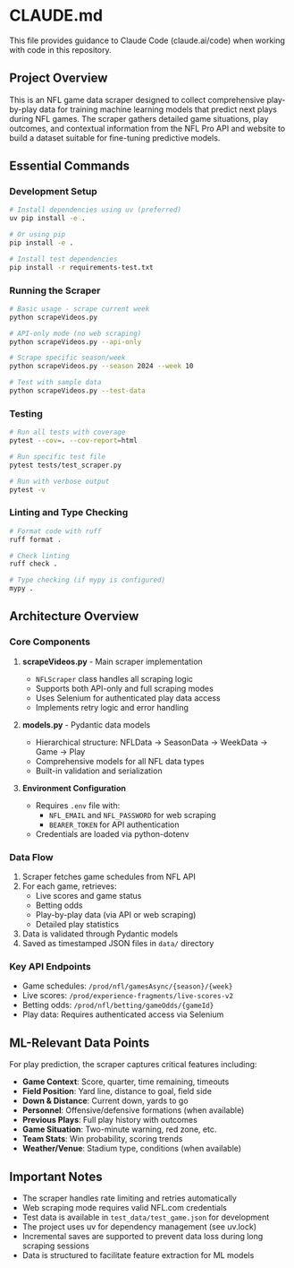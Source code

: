 # CLAUDE.md

This file provides guidance to Claude Code (claude.ai/code) when working with code in this repository.

## Project Overview

This is an NFL game data scraper designed to collect comprehensive play-by-play data for training machine learning models that predict next plays during NFL games. The scraper gathers detailed game situations, play outcomes, and contextual information from the NFL Pro API and website to build a dataset suitable for fine-tuning predictive models.

## Essential Commands

### Development Setup
```bash
# Install dependencies using uv (preferred)
uv pip install -e .

# Or using pip
pip install -e .

# Install test dependencies
pip install -r requirements-test.txt
```

### Running the Scraper
```bash
# Basic usage - scrape current week
python scrapeVideos.py

# API-only mode (no web scraping)
python scrapeVideos.py --api-only

# Scrape specific season/week
python scrapeVideos.py --season 2024 --week 10

# Test with sample data
python scrapeVideos.py --test-data
```

### Testing
```bash
# Run all tests with coverage
pytest --cov=. --cov-report=html

# Run specific test file
pytest tests/test_scraper.py

# Run with verbose output
pytest -v
```

### Linting and Type Checking
```bash
# Format code with ruff
ruff format .

# Check linting
ruff check .

# Type checking (if mypy is configured)
mypy .
```

## Architecture Overview

### Core Components

1. **scrapeVideos.py** - Main scraper implementation
   - `NFLScraper` class handles all scraping logic
   - Supports both API-only and full scraping modes
   - Uses Selenium for authenticated play data access
   - Implements retry logic and error handling

2. **models.py** - Pydantic data models
   - Hierarchical structure: NFLData → SeasonData → WeekData → Game → Play
   - Comprehensive models for all NFL data types
   - Built-in validation and serialization

3. **Environment Configuration**
   - Requires `.env` file with:
     - `NFL_EMAIL` and `NFL_PASSWORD` for web scraping
     - `BEARER_TOKEN` for API authentication
   - Credentials are loaded via python-dotenv

### Data Flow

1. Scraper fetches game schedules from NFL API
2. For each game, retrieves:
   - Live scores and game status
   - Betting odds
   - Play-by-play data (via API or web scraping)
   - Detailed play statistics
3. Data is validated through Pydantic models
4. Saved as timestamped JSON files in `data/` directory

### Key API Endpoints

- Game schedules: `/prod/nfl/gamesAsync/{season}/{week}`
- Live scores: `/prod/experience-fragments/live-scores-v2`
- Betting odds: `/prod/nfl/betting/gameOdds/{gameId}`
- Play data: Requires authenticated access via Selenium

## ML-Relevant Data Points

For play prediction, the scraper captures critical features including:

- **Game Context**: Score, quarter, time remaining, timeouts
- **Field Position**: Yard line, distance to goal, field side
- **Down & Distance**: Current down, yards to go
- **Personnel**: Offensive/defensive formations (when available)
- **Previous Plays**: Full play history with outcomes
- **Game Situation**: Two-minute warning, red zone, etc.
- **Team Stats**: Win probability, scoring trends
- **Weather/Venue**: Stadium type, conditions (when available)

## Important Notes

- The scraper handles rate limiting and retries automatically
- Web scraping mode requires valid NFL.com credentials
- Test data is available in `test_data/test_game.json` for development
- The project uses uv for dependency management (see uv.lock)
- Incremental saves are supported to prevent data loss during long scraping sessions
- Data is structured to facilitate feature extraction for ML models
